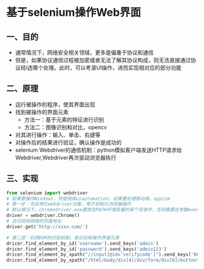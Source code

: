 # 基于selenium操作Web界面

## 一、目的

- 通常情况下，网络安全相关领域，更多是偏重于协议和通信
- 但是，如果协议通信过程被加密或者无法了解其协议构成，则无法直接通过协议经i选哪个处理。此时，可以考录UI操作，进而实现相对应的部分功能

## 二、原理

- 运行被操作的程序，使其界面出现
- 找到被操作的界面元素
  - 方法一：基于元素的特征进行识别
  - 方法二：图像识别和对比，opencv
- 对其进行操作：输入、单击、右键等
- 对操作后的结果进行验证，确认操作是成功的
- selenium Webdriver的通信机制：python模拟客户端发送HTTP请求给Webdriver,Webdriver再次驱动浏览器执行

## 三、实现

```python
from selenium import webdriver
# 如果要操作Windows，则使用库uiautomation，如果要处理移动端，appium
# 第一步：先实例化webdriver对象，用于初始化浏览器操作
# 默认情况下，chromedriver.exe要放在PATH环境变量的某个目录中，否则需要在参数executable_path中指定
driver = webdriver.Chrome()
# 访问目标网络的页面地址
driver.get('http://xxxx.com/')

# 第二部：利用DOM的识别机制，取识别和操作界面元素
dricer.find_element_by_id('username').send_keys('admin')
dricer.find_element_by_id('password').send_keys('admin123')
dricer.find_element_by_xpath("//input[@id='verifycode']").send_keys('0000')
dricer.find_element_by_xpath("/html/body/div[4]/div/form/div[6]/button").click()
```

